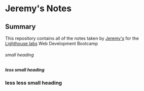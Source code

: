 # Jeremy's Notes
## Summary

This repository contains all of the notes taken by [Jeremy's](https://github.com/Jerscape) for the [Lighthouse labs](www.lighthouselabs.com)  Web Development Bootcamp 

###### small heading
##### less small heading
### less less small heading




